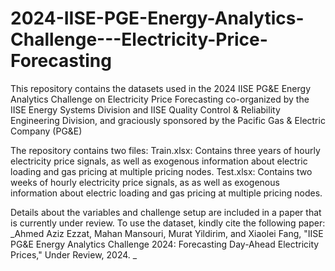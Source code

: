 # 2024-IISE-PGE-Energy-Analytics-Challenge---Electricity-Price-Forecasting
This repository contains the datasets used in the 2024 IISE PG&amp;E Energy Analytics Challenge on Electricity Price Forecasting co-organized by the IISE Energy Systems Division and IISE Quality Control &amp; Reliability Engineering Division, and graciously sponsored by the Pacific Gas &amp; Electric Company (PG&amp;E)

The repository contains two files: 
Train.xlsx: Contains three years of hourly electricity price signals, as well as exogenous information about electric loading and gas pricing at multiple pricing nodes. 
Test.xlsx: Contains two weeks of hourly electricity price signals, as as well as exogenous information about electric loading and gas pricing at multiple pricing nodes. 

Details about the variables and challenge setup are included in a paper that is currently under review. To use the dataset, kindly cite the following paper: 
_Ahmed Aziz Ezzat, Mahan Mansouri, Murat Yildirim, and Xiaolei Fang, "IISE PG&E Energy Analytics Challenge 2024: Forecasting Day-Ahead Electricity Prices," Under Review, 2024. _
